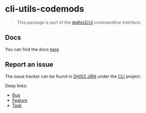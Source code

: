 # cli-utils-codemods

> This package is part of the [@dhis2/cli](https://github.com/dhis2/cli)
> commandline interface.

## Docs

You can find the docs [here](https://cli-utils-codemods.dhis2.nu/#/)

## Report an issue

The issue tracker can be found in [DHIS2 JIRA](https://jira.dhis2.org)
under the [CLI](https://jira.dhis2.org/projects/CLI) project.

Deep links:

-   [Bug](https://jira.dhis2.org/secure/CreateIssueDetails!init.jspa?pid=10703&issuetype=10006&components=11031)
-   [Feature](https://jira.dhis2.org/secure/CreateIssueDetails!init.jspa?pid=10703&issuetype=10300&components=11031)
-   [Task](https://jira.dhis2.org/secure/CreateIssueDetails!init.jspa?pid=10703&issuetype=10003&components=11031)
